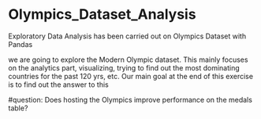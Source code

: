 # Olympics_Dataset_Analysis
 Exploratory Data Analysis has been carried out on Olympics Dataset with Pandas

 
 
we are going to explore the Modern Olympic dataset. This mainly focuses on the analytics part,
visualizing, trying to find out the most dominating countries for the past 120 yrs, etc.
Our main goal at the end of this exercise is to find out the answer to this

#question:
Does hosting the Olympics improve performance on the medals table?

